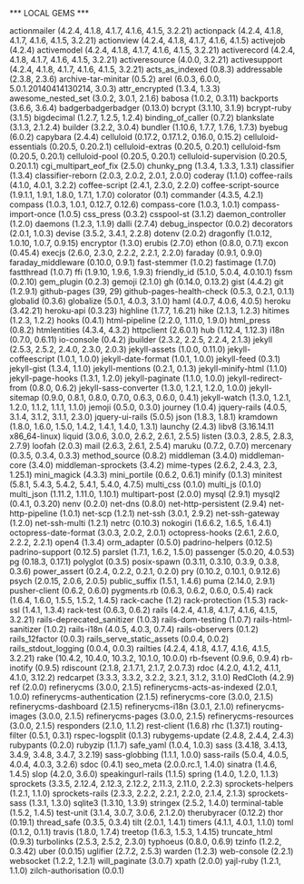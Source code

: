 *** LOCAL GEMS ***

actionmailer (4.2.4, 4.1.8, 4.1.7, 4.1.6, 4.1.5, 3.2.21)
actionpack (4.2.4, 4.1.8, 4.1.7, 4.1.6, 4.1.5, 3.2.21)
actionview (4.2.4, 4.1.8, 4.1.7, 4.1.6, 4.1.5)
activejob (4.2.4)
activemodel (4.2.4, 4.1.8, 4.1.7, 4.1.6, 4.1.5, 3.2.21)
activerecord (4.2.4, 4.1.8, 4.1.7, 4.1.6, 4.1.5, 3.2.21)
activeresource (4.0.0, 3.2.21)
activesupport (4.2.4, 4.1.8, 4.1.7, 4.1.6, 4.1.5, 3.2.21)
acts_as_indexed (0.8.3)
addressable (2.3.8, 2.3.6)
archive-tar-minitar (0.5.2)
arel (6.0.3, 6.0.0, 5.0.1.20140414130214, 3.0.3)
attr_encrypted (1.3.4, 1.3.3)
awesome_nested_set (3.0.2, 3.0.1, 2.1.6)
babosa (1.0.2, 0.3.11)
backports (3.6.6, 3.6.4)
badgerbadgerbadger (0.13.0)
bcrypt (3.1.10, 3.1.9)
bcrypt-ruby (3.1.5)
bigdecimal (1.2.7, 1.2.5, 1.2.4)
binding_of_caller (0.7.2)
blankslate (3.1.3, 2.1.2.4)
builder (3.2.2, 3.0.4)
bundler (1.10.6, 1.7.7, 1.7.6, 1.7.3)
byebug (6.0.2)
capybara (2.4.4)
celluloid (0.17.2, 0.17.1.2, 0.16.0, 0.15.2)
celluloid-essentials (0.20.5, 0.20.2.1)
celluloid-extras (0.20.5, 0.20.1)
celluloid-fsm (0.20.5, 0.20.1)
celluloid-pool (0.20.5, 0.20.1)
celluloid-supervision (0.20.5, 0.20.1.1)
cgi_multipart_eof_fix (2.5.0)
chunky_png (1.3.4, 1.3.3, 1.3.1)
classifier (1.3.4)
classifier-reborn (2.0.3, 2.0.2, 2.0.1, 2.0.0)
coderay (1.1.0)
coffee-rails (4.1.0, 4.0.1, 3.2.2)
coffee-script (2.4.1, 2.3.0, 2.2.0)
coffee-script-source (1.9.1.1, 1.9.1, 1.8.0, 1.7.1, 1.7.0)
colorator (0.1)
commander (4.3.5, 4.2.1)
compass (1.0.3, 1.0.1, 0.12.7, 0.12.6)
compass-core (1.0.3, 1.0.1)
compass-import-once (1.0.5)
css_press (0.3.2)
csspool-st (3.1.2)
daemon_controller (1.2.0)
daemons (1.2.3, 1.1.9)
dalli (2.7.4)
debug_inspector (0.0.2)
decorators (2.0.1, 1.0.3)
devise (3.5.2, 3.4.1, 2.2.8)
dotenv (2.0.2)
dragonfly (1.0.12, 1.0.10, 1.0.7, 0.9.15)
encryptor (1.3.0)
erubis (2.7.0)
ethon (0.8.0, 0.7.1)
excon (0.45.4)
execjs (2.6.0, 2.3.0, 2.2.2, 2.2.1, 2.2.0)
faraday (0.9.1, 0.9.0)
faraday_middleware (0.10.0, 0.9.1)
fast-stemmer (1.0.2)
fastimage (1.7.0)
fastthread (1.0.7)
ffi (1.9.10, 1.9.6, 1.9.3)
friendly_id (5.1.0, 5.0.4, 4.0.10.1)
fssm (0.2.10)
gem_plugin (0.2.3)
gemoji (2.1.0)
gh (0.14.0, 0.13.2)
gist (4.4.2)
git (1.2.9.1)
github-pages (39, 29)
github-pages-health-check (0.5.3, 0.2.1, 0.1.1)
globalid (0.3.6)
globalize (5.0.1, 4.0.3, 3.1.0)
haml (4.0.7, 4.0.6, 4.0.5)
heroku (3.42.21)
heroku-api (0.3.23)
highline (1.7.7, 1.6.21)
hike (2.1.3, 1.2.3)
hitimes (1.2.3, 1.2.2)
hooks (0.4.1)
html-pipeline (2.2.0, 1.11.0, 1.9.0)
html_press (0.8.2)
htmlentities (4.3.4, 4.3.2)
httpclient (2.6.0.1)
hub (1.12.4, 1.12.3)
i18n (0.7.0, 0.6.11)
io-console (0.4.2)
jbuilder (2.3.2, 2.2.5, 2.2.4, 2.1.3)
jekyll (2.5.3, 2.5.2, 2.4.0, 2.3.0, 2.0.3)
jekyll-assets (1.0.0, 0.11.0)
jekyll-coffeescript (1.0.1, 1.0.0)
jekyll-date-format (1.0.1, 1.0.0)
jekyll-feed (0.3.1)
jekyll-gist (1.3.4, 1.1.0)
jekyll-mentions (0.2.1, 0.1.3)
jekyll-minify-html (1.1.0)
jekyll-page-hooks (1.3.1, 1.2.0)
jekyll-paginate (1.1.0, 1.0.0)
jekyll-redirect-from (0.8.0, 0.6.2)
jekyll-sass-converter (1.3.0, 1.2.1, 1.2.0, 1.0.0)
jekyll-sitemap (0.9.0, 0.8.1, 0.8.0, 0.7.0, 0.6.3, 0.6.0, 0.4.1)
jekyll-watch (1.3.0, 1.2.1, 1.2.0, 1.1.2, 1.1.1, 1.1.0)
jemoji (0.5.0, 0.3.0)
journey (1.0.4)
jquery-rails (4.0.5, 3.1.4, 3.1.2, 3.1.1, 2.3.0)
jquery-ui-rails (5.0.5)
json (1.8.3, 1.8.1)
kramdown (1.8.0, 1.6.0, 1.5.0, 1.4.2, 1.4.1, 1.4.0, 1.3.1)
launchy (2.4.3)
libv8 (3.16.14.11 x86_64-linux)
liquid (3.0.6, 3.0.0, 2.6.2, 2.6.1, 2.5.5)
listen (3.0.3, 2.8.5, 2.8.3, 2.7.9)
loofah (2.0.3)
mail (2.6.3, 2.6.1, 2.5.4)
maruku (0.7.2, 0.7.0)
mercenary (0.3.5, 0.3.4, 0.3.3)
method_source (0.8.2)
middleman (3.4.0)
middleman-core (3.4.0)
middleman-sprockets (3.4.2)
mime-types (2.6.2, 2.4.3, 2.3, 1.25.1)
mini_magick (4.3.3)
mini_portile (0.6.2, 0.6.1)
minify (0.1.3)
minitest (5.8.1, 5.4.3, 5.4.2, 5.4.1, 5.4.0, 4.7.5)
multi_css (0.1.0)
multi_js (0.1.0)
multi_json (1.11.2, 1.11.0, 1.10.1)
multipart-post (2.0.0)
mysql (2.9.1)
mysql2 (0.4.1, 0.3.20)
nenv (0.2.0)
net-dns (0.8.0)
net-http-persistent (2.9.4)
net-http-pipeline (1.0.1)
net-scp (1.2.1)
net-ssh (3.0.1, 2.9.2)
net-ssh-gateway (1.2.0)
net-ssh-multi (1.2.1)
netrc (0.10.3)
nokogiri (1.6.6.2, 1.6.5, 1.6.4.1)
octopress-date-format (3.0.3, 2.0.2, 2.0.1)
octopress-hooks (2.6.1, 2.6.0, 2.2.2, 2.2.1)
open4 (1.3.4)
orm_adapter (0.5.0)
padrino-helpers (0.12.5)
padrino-support (0.12.5)
parslet (1.7.1, 1.6.2, 1.5.0)
passenger (5.0.20, 4.0.53)
pg (0.18.3, 0.17.1)
polyglot (0.3.5)
posix-spawn (0.3.11, 0.3.10, 0.3.9, 0.3.8, 0.3.6)
power_assert (0.2.4, 0.2.2, 0.2.1, 0.2.0)
pry (0.10.2, 0.10.1, 0.9.12.6)
psych (2.0.15, 2.0.6, 2.0.5)
public_suffix (1.5.1, 1.4.6)
puma (2.14.0, 2.9.1)
pusher-client (0.6.2, 0.6.0)
pygments.rb (0.6.3, 0.6.2, 0.6.0, 0.5.4)
rack (1.6.4, 1.6.0, 1.5.5, 1.5.2, 1.4.5)
rack-cache (1.2)
rack-protection (1.5.3)
rack-ssl (1.4.1, 1.3.4)
rack-test (0.6.3, 0.6.2)
rails (4.2.4, 4.1.8, 4.1.7, 4.1.6, 4.1.5, 3.2.21)
rails-deprecated_sanitizer (1.0.3)
rails-dom-testing (1.0.7)
rails-html-sanitizer (1.0.2)
rails-i18n (4.0.5, 4.0.3, 0.7.4)
rails-observers (0.1.2)
rails_12factor (0.0.3)
rails_serve_static_assets (0.0.4, 0.0.2)
rails_stdout_logging (0.0.4, 0.0.3)
railties (4.2.4, 4.1.8, 4.1.7, 4.1.6, 4.1.5, 3.2.21)
rake (10.4.2, 10.4.0, 10.3.2, 10.1.0, 10.0.0)
rb-fsevent (0.9.6, 0.9.4)
rb-inotify (0.9.5)
rdiscount (2.1.8, 2.1.7.1, 2.1.7, 2.0.7.3)
rdoc (4.2.0, 4.1.2, 4.1.1, 4.1.0, 3.12.2)
redcarpet (3.3.3, 3.3.2, 3.2.2, 3.2.1, 3.1.2, 3.1.0)
RedCloth (4.2.9)
ref (2.0.0)
refinerycms (3.0.0, 2.1.5)
refinerycms-acts-as-indexed (2.0.1, 1.0.0)
refinerycms-authentication (2.1.5)
refinerycms-core (3.0.0, 2.1.5)
refinerycms-dashboard (2.1.5)
refinerycms-i18n (3.0.1, 2.1.0)
refinerycms-images (3.0.0, 2.1.5)
refinerycms-pages (3.0.0, 2.1.5)
refinerycms-resources (3.0.0, 2.1.5)
responders (2.1.0, 1.1.2)
rest-client (1.6.8)
rhc (1.37.1)
routing-filter (0.5.1, 0.3.1)
rspec-logsplit (0.1.3)
rubygems-update (2.4.8, 2.4.4, 2.4.3)
rubypants (0.2.0)
rubyzip (1.1.7)
safe_yaml (1.0.4, 1.0.3)
sass (3.4.18, 3.4.13, 3.4.9, 3.4.8, 3.4.7, 3.2.19)
sass-globbing (1.1.1, 1.0.0)
sass-rails (5.0.4, 4.0.5, 4.0.4, 4.0.3, 3.2.6)
sdoc (0.4.1)
seo_meta (2.0.0.rc.1, 1.4.0)
sinatra (1.4.6, 1.4.5)
slop (4.2.0, 3.6.0)
speakingurl-rails (1.1.5)
spring (1.4.0, 1.2.0, 1.1.3)
sprockets (3.3.5, 2.12.4, 2.12.3, 2.12.2, 2.11.3, 2.11.0, 2.2.3)
sprockets-helpers (1.2.1, 1.1.0)
sprockets-rails (2.3.3, 2.2.2, 2.2.1, 2.2.0, 2.1.4, 2.1.3)
sprockets-sass (1.3.1, 1.3.0)
sqlite3 (1.3.10, 1.3.9)
stringex (2.5.2, 1.4.0)
terminal-table (1.5.2, 1.4.5)
test-unit (3.1.4, 3.0.7, 3.0.6, 2.1.2.0)
therubyracer (0.12.2)
thor (0.19.1)
thread_safe (0.3.5, 0.3.4)
tilt (2.0.1, 1.4.1)
timers (4.1.1, 4.0.1, 1.1.0)
toml (0.1.2, 0.1.1)
travis (1.8.0, 1.7.4)
treetop (1.6.3, 1.5.3, 1.4.15)
truncate_html (0.9.3)
turbolinks (2.5.3, 2.5.2, 2.3.0)
typhoeus (0.8.0, 0.6.9)
tzinfo (1.2.2, 0.3.42)
uber (0.0.15)
uglifier (2.7.2, 2.5.3)
warden (1.2.3)
web-console (2.2.1)
websocket (1.2.2, 1.2.1)
will_paginate (3.0.7)
xpath (2.0.0)
yajl-ruby (1.2.1, 1.1.0)
zilch-authorisation (0.0.1)
